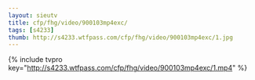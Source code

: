 ```yaml
--- 
layout: sieutv
title: cfp/fhg/video/900103mp4exc/
tags: [s4233]
thumb: http://s4233.wtfpass.com/cfp/fhg/video/900103mp4exc/1.jpg
---
```

{% include tvpro key="http://s4233.wtfpass.com/cfp/fhg/video/900103mp4exc/1.mp4" %} 
